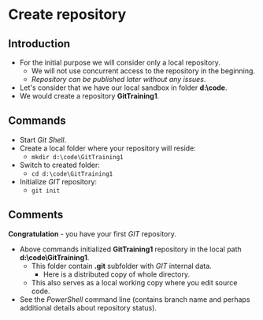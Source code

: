# Create repository

## Introduction

* For the initial purpose we will consider only a local repository.
  * We will not use concurrent access to the repository in the beginning.
  * _Repository can be published later without any issues_.
* Let's consider that we have our local sandbox in folder **d:\code**.
* We would create a repository **GitTraining1**.


## Commands

* Start _Git Shell_.
* Create a local folder where your repository will reside:
  * ```mkdir d:\code\GitTraining1```
* Switch to created folder:
  * ```cd d:\code\GitTraining1```
* Initialize _GIT_ repository:
  * ```git init```

## Comments

**Congratulation** - you have your first _GIT_ repository.

* Above commands initialized **GitTraining1** repository in the local path
  **d:\code\GitTraining1**.
  * This folder contain **.git** subfolder with _GIT_ internal data.
    * Here is a distributed copy of whole directory.
  * This also serves as a local working copy where you edit source code.
* See the _PowerShell_ command line (contains branch name and perhaps
  additional details about repository status).
